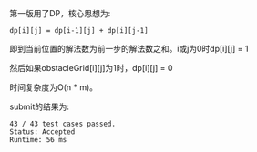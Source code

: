 第一版用了DP，核心思想为:

    dp[i][j] = dp[i-1][j] + dp[i][j-1]

即到当前位置的解法数为前一步的解法数之和。i或j为0时dp[i][j] = 1

然后如果obstacleGrid[i][j]为1时，dp[i][j] = 0

时间复杂度为O(n * m)。

submit的结果为:
```
43 / 43 test cases passed.
Status: Accepted
Runtime: 56 ms
```

